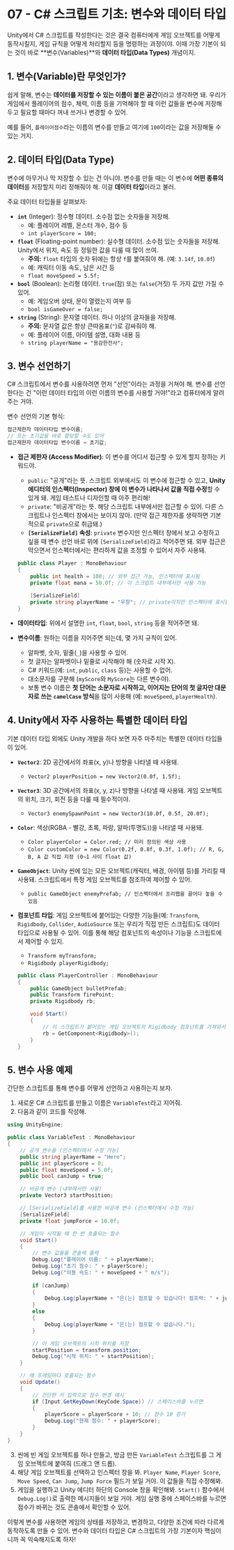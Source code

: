 # 07 - C# 스크립트 기초: 변수와 데이터 타입

Unity에서 C# 스크립트를 작성한다는 것은 결국 컴퓨터에게 게임 오브젝트를 어떻게 동작시킬지, 게임 규칙을 어떻게 처리할지 등을 명령하는 과정이야. 이때 가장 기본이 되는 것이 바로 **변수(Variables)**와 **데이터 타입(Data Types)** 개념이지.

## 1. 변수(Variable)란 무엇인가?

쉽게 말해, 변수는 **데이터를 저장할 수 있는 이름이 붙은 공간**이라고 생각하면 돼. 우리가 게임에서 플레이어의 점수, 체력, 이름 등을 기억해야 할 때 이런 값들을 변수에 저장해두고 필요할 때마다 꺼내 쓰거나 변경할 수 있어.

예를 들어, `플레이어점수`라는 이름의 변수를 만들고 여기에 `100`이라는 값을 저장해둘 수 있는 거지.

## 2. 데이터 타입(Data Type)

변수에 아무거나 막 저장할 수 있는 건 아니야. 변수를 만들 때는 이 변수에 **어떤 종류의 데이터**를 저장할지 미리 정해줘야 해. 이걸 **데이터 타입**이라고 불러.

주요 데이터 타입들을 살펴보자:

-   **`int`** (Integer): 정수형 데이터. 소수점 없는 숫자들을 저장해.
    -   예: 플레이어 레벨, 몬스터 개수, 점수 등
    -   `int playerScore = 100;`
-   **`float`** (Floating-point number): 실수형 데이터. 소수점 있는 숫자들을 저장해. Unity에서 위치, 속도 등 정밀한 값을 다룰 때 많이 쓰여.
    -   **주의:** `float` 타입의 숫자 뒤에는 항상 `f`를 붙여줘야 해. (예: `3.14f`, `10.0f`)
    -   예: 캐릭터 이동 속도, 남은 시간 등
    -   `float moveSpeed = 5.5f;`
-   **`bool`** (Boolean): 논리형 데이터. `true`(참) 또는 `false`(거짓) 두 가지 값만 가질 수 있어.
    -   예: 게임오버 상태, 문이 열렸는지 여부 등
    -   `bool isGameOver = false;`
-   **`string`** (String): 문자열 데이터. 하나 이상의 글자들을 저장해.
    -   **주의:** 문자열 값은 항상 큰따옴표(`"`)로 감싸줘야 해.
    -   예: 플레이어 이름, 아이템 설명, 대화 내용 등
    -   `string playerName = "용감한전사";`

## 3. 변수 선언하기

C# 스크립트에서 변수를 사용하려면 먼저 "선언"이라는 과정을 거쳐야 해. 변수를 선언한다는 건 "이런 데이터 타입의 이런 이름의 변수를 사용할 거야!"라고 컴퓨터에게 알려주는 거야.

변수 선언의 기본 형식:

```csharp
접근제한자 데이터타입 변수이름;
// 또는 초기값을 바로 할당할 수도 있어
접근제한자 데이터타입 변수이름 = 초기값;
```

-   **접근 제한자 (Access Modifier)**: 이 변수를 어디서 접근할 수 있게 할지 정하는 키워드야.
    -   `public`: "공개"라는 뜻. 스크립트 외부에서도 이 변수에 접근할 수 있고, **Unity 에디터의 인스펙터(Inspector) 창에 이 변수가 나타나서 값을 직접 수정**할 수 있게 돼. 게임 테스트나 디자인할 때 아주 편리해!
    -   `private`: "비공개"라는 뜻. 해당 스크립트 내부에서만 접근할 수 있어. 다른 스크립트나 인스펙터 창에서는 보이지 않아. (만약 접근 제한자를 생략하면 기본적으로 `private`으로 취급돼.)
    -   **`[SerializeField]` 속성**: `private` 변수지만 인스펙터 창에서 보고 수정하고 싶을 때 변수 선언 바로 위에 `[SerializeField]`라고 적어주면 돼. 외부 접근은 막으면서 인스펙터에서는 편리하게 값을 조정할 수 있어서 자주 사용돼.

    ```csharp
    public class Player : MonoBehaviour
    {
        public int health = 100; // 외부 접근 가능, 인스펙터에 표시됨
        private float mana = 50.0f; // 이 스크립트 내부에서만 사용 가능
        
        [SerializeField]
        private string playerName = "우창"; // private이지만 인스펙터에 표시됨
    }
    ```

-   **데이터타입**: 위에서 설명한 `int`, `float`, `bool`, `string` 등을 적어주면 돼.
-   **변수이름**: 원하는 이름을 지어주면 되는데, 몇 가지 규칙이 있어.
    -   알파벳, 숫자, 밑줄(`_`)을 사용할 수 있어.
    *   첫 글자는 알파벳이나 밑줄로 시작해야 해 (숫자로 시작 X).
    *   C# 키워드(예: `int`, `public`, `class` 등)는 사용할 수 없어.
    *   대소문자를 구분해 (`myScore`와 `MyScore`는 다른 변수야).
    *   보통 변수 이름은 **첫 단어는 소문자로 시작하고, 이어지는 단어의 첫 글자만 대문자로 쓰는 `camelCase` 방식**을 많이 사용해 (예: `moveSpeed`, `playerHealth`).

## 4. Unity에서 자주 사용하는 특별한 데이터 타입

기본 데이터 타입 외에도 Unity 개발을 하다 보면 자주 마주치는 특별한 데이터 타입들이 있어.

-   **`Vector2`**: 2D 공간에서의 좌표(x, y)나 방향을 나타낼 때 사용돼.
    -   `Vector2 playerPosition = new Vector2(0.0f, 1.5f);`
-   **`Vector3`**: 3D 공간에서의 좌표(x, y, z)나 방향을 나타낼 때 사용돼. 게임 오브젝트의 위치, 크기, 회전 등을 다룰 때 필수적이야.
    -   `Vector3 enemySpawnPoint = new Vector3(10.0f, 0.5f, 20.0f);`
-   **`Color`**: 색상(RGBA - 빨강, 초록, 파랑, 알파(투명도))을 나타낼 때 사용돼.
    -   `Color playerColor = Color.red; // 미리 정의된 색상 사용`
    -   `Color customColor = new Color(0.2f, 0.8f, 0.3f, 1.0f); // R, G, B, A 값 직접 지정 (0~1 사이 float 값)`
-   **`GameObject`**: Unity 씬에 있는 모든 오브젝트(캐릭터, 배경, 아이템 등)를 가리킬 때 사용돼. 스크립트에서 특정 게임 오브젝트를 참조하여 제어할 수 있어.
    -   `public GameObject enemyPrefab; // 인스펙터에서 프리팹을 끌어다 놓을 수 있음`
-   **컴포넌트 타입**: 게임 오브젝트에 붙어있는 다양한 기능들(예: `Transform`, `Rigidbody`, `Collider`, `AudioSource` 또는 우리가 직접 만든 스크립트)도 데이터 타입으로 사용될 수 있어. 이를 통해 해당 컴포넌트의 속성이나 기능을 스크립트에서 제어할 수 있지.
    -   `Transform myTransform;`
    -   `Rigidbody playerRigidbody;`

    ```csharp
    public class PlayerController : MonoBehaviour
    {
        public GameObject bulletPrefab;
        public Transform firePoint;
        private Rigidbody rb;

        void Start()
        {
            // 이 스크립트가 붙어있는 게임 오브젝트의 Rigidbody 컴포넌트를 가져와서 rb 변수에 저장
            rb = GetComponent<Rigidbody>(); 
        }
    }
    ```

## 5. 변수 사용 예제

간단한 스크립트를 통해 변수를 어떻게 선언하고 사용하는지 보자.

1.  새로운 C# 스크립트를 만들고 이름은 `VariableTest`라고 지어줘.
2.  다음과 같이 코드를 작성해.

```csharp
using UnityEngine;

public class VariableTest : MonoBehaviour
{
    // 공개 변수들 (인스펙터에서 수정 가능)
    public string playerName = "Hero";
    public int playerScore = 0;
    public float moveSpeed = 5.0f;
    public bool canJump = true;

    // 비공개 변수 (내부에서만 사용)
    private Vector3 startPosition;

    // [SerializeField]를 사용한 비공개 변수 (인스펙터에서 수정 가능)
    [SerializeField]
    private float jumpForce = 10.0f;

    // 게임이 시작될 때 한 번 호출되는 함수
    void Start()
    {
        // 변수 값들을 콘솔에 출력
        Debug.Log("플레이어 이름: " + playerName);
        Debug.Log("초기 점수: " + playerScore);
        Debug.Log("이동 속도: " + moveSpeed + " m/s");
        
        if (canJump)
        {
            Debug.Log(playerName + "은(는) 점프할 수 있습니다! 점프력: " + jumpForce);
        }
        else
        {
            Debug.Log(playerName + "은(는) 점프할 수 없습니다.");
        }

        // 이 게임 오브젝트의 시작 위치를 저장
        startPosition = transform.position; 
        Debug.Log("시작 위치: " + startPosition);
    }

    // 매 프레임마다 호출되는 함수
    void Update()
    {
        // 간단한 키 입력으로 점수 변경 예시
        if (Input.GetKeyDown(KeyCode.Space)) // 스페이스바를 누르면
        {
            playerScore = playerScore + 10; // 점수 10 증가
            Debug.Log("현재 점수: " + playerScore);
        }
    }
}
```

3.  씬에 빈 게임 오브젝트를 하나 만들고, 방금 만든 `VariableTest` 스크립트를 그 게임 오브젝트에 붙여줘 (드래그 앤 드롭).
4.  해당 게임 오브젝트를 선택하고 인스펙터 창을 봐. `Player Name`, `Player Score`, `Move Speed`, `Can Jump`, `Jump Force` 필드가 보일 거야. 이 값들을 직접 수정해봐.
5.  게임을 실행하고 Unity 에디터 하단의 Console 창을 확인해봐. `Start()` 함수에서 `Debug.Log()`로 출력한 메시지들이 보일 거야. 게임 실행 중에 스페이스바를 누르면 점수가 바뀌는 것도 콘솔에서 확인할 수 있어.

이렇게 변수를 사용하면 게임의 상태를 저장하고, 변경하고, 다양한 조건에 따라 다르게 동작하도록 만들 수 있어. 변수와 데이터 타입은 C# 스크립트의 가장 기본이자 핵심이니까 꼭 익숙해지도록 하자! 